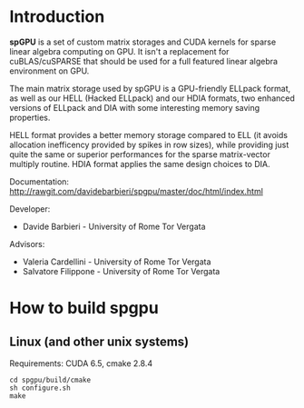 # Introduction

**spGPU** is a set of custom matrix storages and CUDA kernels for sparse linear algebra computing on GPU. It isn't a replacement for cuBLAS/cuSPARSE that should be used for a full featured linear algebra environment on GPU.

The main matrix storage used by spGPU is a GPU-friendly ELLpack format, as well as our HELL (Hacked ELLpack) and our HDIA formats, two enhanced versions of ELLpack and DIA with some interesting memory saving properties.

HELL format provides a better memory storage compared to ELL (it avoids allocation inefficency provided by spikes in row sizes), while providing just quite the same or superior performances for the sparse matrix-vector multiply routine. HDIA format applies the same design choices to DIA.

Documentation: http://rawgit.com/davidebarbieri/spgpu/master/doc/html/index.html

Developer:
* Davide Barbieri - University of Rome Tor Vergata

Advisors:
* Valeria Cardellini - University of Rome Tor Vergata
* Salvatore Filippone - University of Rome Tor Vergata

# How to build spgpu
## Linux (and other unix systems)
Requirements: CUDA 6.5, cmake 2.8.4

```
cd spgpu/build/cmake
sh configure.sh
make
```
